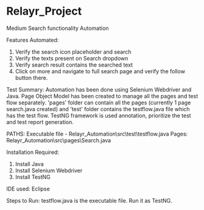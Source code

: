 # Relayr_Project
Medium Search functionality Automation

Features Automated: 
1. Verify the search icon placeholder and search
2. Verify the texts present on Search dropdown
3. Verify search result contains the searched text
4. Click on more and navigate to full search page and verify the follow button there.

Test Summary:
Automation has been done using Selenium Webdriver and Java. Page Object Model has been created to manage all the pages and test flow separately. 'pages' folder can contain all the pages (currently 1 page search.java created) and 'test' folder contains the testflow.java file which has the test flow. TestNG framework is used annotation, prioritize the test and test report generation.

 PATHS: 
 Executable file - Relayr_Automation\src\test\testflow.java
 Pages: Relayr_Automation\src\pages\Search.java

Installation Required:
1. Install Java
2. Install Selenium Webdriver
3. Install TestNG

IDE used:
Eclipse

Steps to Run:
testflow.java is the executable file. Run it as TestNG. 
